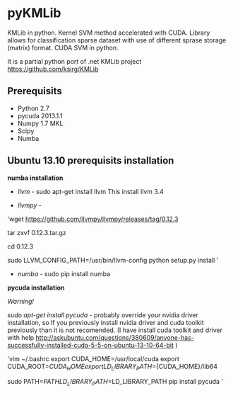 pyKMLib
=======

KMLib in python. Kernel SVM method accelerated with CUDA.
Library allows for classification sparse dataset with use of different sprase storage (matrix) format.
CUDA SVM in python.

It is a partial python port of .net KMLib project https://github.com/ksirg/KMLib 



Prerequisits
-------------
* Python 2.7
* pycuda 2013.1.1
* Numpy 1.7 MKL
* Scipy
* Numba


Ubuntu 13.10 prerequisits installation
-----------

**numba installation** 

* *llvm* - sudo apt-get install llvm 
This install llvm 3.4

* *llvmpy* - 

'wget https://github.com/llvmpy/llvmpy/releases/tag/0.12.3

tar zxvf 0.12.3.tar.gz

cd 0.12.3

sudo LLVM_CONFIG_PATH=/usr/bin/llvm-config python setup.py install
'

* *numba* - sudo pip install numba

**pycuda installation**

*Warning!*

*sudo apt-get install pycuda* - probably override your nvidia driver installation, so If you previously install nvidia driver and cuda toolkit previously than it is not recomended. (I have install cuda toolkit and driver with help http://askubuntu.com/questions/380609/anyone-has-successfully-installed-cuda-5-5-on-ubuntu-13-10-64-bit )

'vim ~/.bashrc 
export CUDA_HOME=/usr/local/cuda
export CUDA_ROOT=${CUDA_HOME}
export LD_LIBRARY_PATH=${CUDA_HOME}/lib64

sudo PATH=$PATH LD_LIBRARY_PATH=$LD_LIBRARY_PATH pip install pycuda
'
